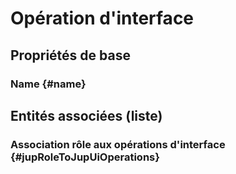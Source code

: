 # Opération d'interface



## Propriétés de base

### Name {#name}
        




## Entités associées (liste)

### Association rôle aux opérations d'interface {#jupRoleToJupUiOperations}
        




<!--- THIS FILE IS GENERATED PLEASE DO NOT EDIT IT DIRECTLY --->
